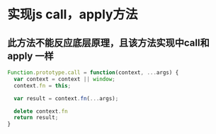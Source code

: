 # 实现js call，apply方法
## 此方法不能反应底层原理，且该方法实现中call和apply 一样
```javascript
Function.prototype.call = function(context, ...args) {
  var context = context || window;
  context.fn = this;

  var result = context.fn(...args);

  delete context.fn
  return result;
}
``` 